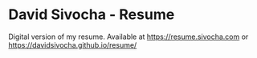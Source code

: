 David Sivocha - Resume
================

Digital version of my resume. Available at https://resume.sivocha.com or https://davidsivocha.github.io/resume/
